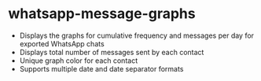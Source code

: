 # whatsapp-message-graphs
- Displays the graphs for cumulative frequency and messages per day for exported WhatsApp chats
- Displays total number of messages sent by each contact
- Unique graph color for each contact
- Supports multiple date and date separator formats
